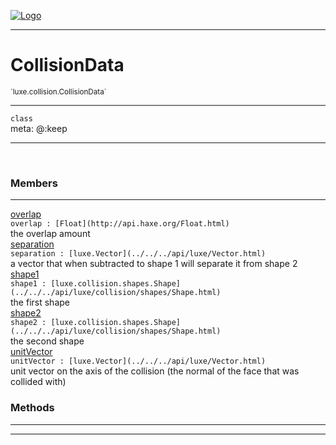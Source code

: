 
[![Logo](../../../images/logo.png)](../../../api/index.html)

---


<h1>CollisionData</h1>
<small>`luxe.collision.CollisionData`</small>



<hr/>

`class`<br/><span class="meta">
meta: @:keep</span>

<hr/>


&nbsp;
&nbsp;




<h3>Members</h3> <hr/><span class="member apipage">
                <a name="overlap"><a class="lift" href="#overlap">overlap</a></a><div class="clear"></div>
                <code class="signature apipage">overlap : [Float](http://api.haxe.org/Float.html)</code><br/></span>
            <span class="small_desc_flat">the overlap amount</span><br/><span class="member apipage">
                <a name="separation"><a class="lift" href="#separation">separation</a></a><div class="clear"></div>
                <code class="signature apipage">separation : [luxe.Vector](../../../api/luxe/Vector.html)</code><br/></span>
            <span class="small_desc_flat">a vector that when subtracted to shape 1 will separate it from shape 2</span><br/><span class="member apipage">
                <a name="shape1"><a class="lift" href="#shape1">shape1</a></a><div class="clear"></div>
                <code class="signature apipage">shape1 : [luxe.collision.shapes.Shape](../../../api/luxe/collision/shapes/Shape.html)</code><br/></span>
            <span class="small_desc_flat">the first shape</span><br/><span class="member apipage">
                <a name="shape2"><a class="lift" href="#shape2">shape2</a></a><div class="clear"></div>
                <code class="signature apipage">shape2 : [luxe.collision.shapes.Shape](../../../api/luxe/collision/shapes/Shape.html)</code><br/></span>
            <span class="small_desc_flat">the second shape</span><br/><span class="member apipage">
                <a name="unitVector"><a class="lift" href="#unitVector">unitVector</a></a><div class="clear"></div>
                <code class="signature apipage">unitVector : [luxe.Vector](../../../api/luxe/Vector.html)</code><br/></span>
            <span class="small_desc_flat">unit vector on the axis of the collision (the normal of the face that was collided with)</span><br/>


<h3>Methods</h3> <hr/>


<hr/>

&nbsp;
&nbsp;
&nbsp;
&nbsp;